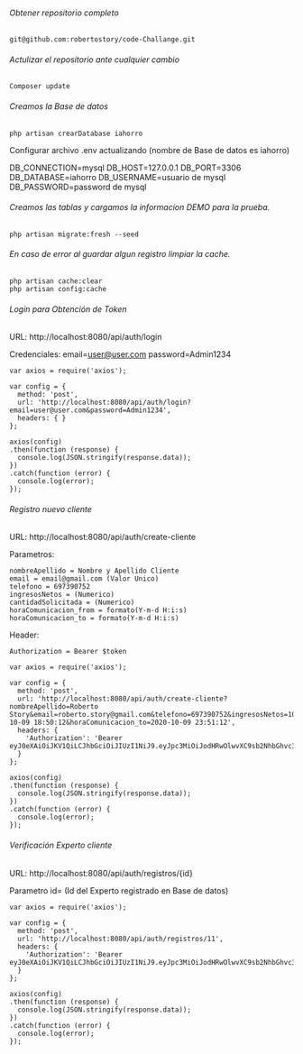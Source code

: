 ###### Obtener repositorio completo
```
git@github.com:robertostory/code-Challange.git
```

###### Actulizar el repositorio ante cualquier cambio
```
Composer update
```

###### Creamos la Base de datos
```
php artisan crearDatabase iahorro
```

Configurar archivo .env actualizando (nombre de Base de datos es iahorro)

DB_CONNECTION=mysql
DB_HOST=127.0.0.1
DB_PORT=3306
DB_DATABASE=iahorro
DB_USERNAME=usuario de mysql
DB_PASSWORD=password de mysql

###### Creamos las tablas y cargamos la informacion DEMO para la prueba.
```
php artisan migrate:fresh --seed
```
###### En caso de error al guardar algun registro limpiar la cache.
```
php artisan cache:clear
php artisan config:cache
```
###### Login para Obtención de Token

URL: http://localhost:8080/api/auth/login

Credenciales:
	email=user@user.com
	password=Admin1234

```
var axios = require('axios');

var config = {
  method: 'post',
  url: 'http://localhost:8080/api/auth/login?email=user@user.com&password=Admin1234',
  headers: { }
};

axios(config)
.then(function (response) {
  console.log(JSON.stringify(response.data));
})
.catch(function (error) {
  console.log(error);
});
```

###### Registro nuevo cliente

URL: http://localhost:8080/api/auth/create-cliente

Parametros:

	nombreApellido = Nombre y Apellido Cliente
	email = email@gmail.com (Valor Unico)
	telefono = 697390752
	ingresosNetos = (Numerico)
	cantidadSolicitada = (Numerico)
	horaComunicacion_from = formato(Y-m-d H:i:s)
	horaComunicacion_to = formato(Y-m-d H:i:s)

Header:
	
	Authorization = Bearer $token

```
var axios = require('axios');

var config = {
  method: 'post',
  url: 'http://localhost:8080/api/auth/create-cliente?nombreApellido=Roberto Story&email=roberto.story@gmail.com&telefono=697390752&ingresosNetos=100&cantidadSolicitada=50000&horaComunicacion_from=2020-10-09 18:50:12&horaComunicacion_to=2020-10-09 23:51:12',
  headers: { 
    'Authorization': 'Bearer eyJ0eXAiOiJKV1QiLCJhbGciOiJIUzI1NiJ9.eyJpc3MiOiJodHRwOlwvXC9sb2NhbGhvc3Q6ODA4MFwvYXBpXC9hdXRoXC9sb2dpbiIsImlhdCI6MTYwMjA2ODc3NCwiZXhwIjoxNjAyMDcyMzc0LCJuYmYiOjE2MDIwNjg3NzQsImp0aSI6IkZyTm11b2hiejk3Q01IekMiLCJzdWIiOjEsInBydiI6IjIzYmQ1Yzg5NDlmNjAwYWRiMzllNzAxYzQwMDg3MmRiN2E1OTc2ZjcifQ.20jK4TEICgSr9kGH7ovcsNi5UUtS6EIZUgk2ZwREwvQ'
  }
};

axios(config)
.then(function (response) {
  console.log(JSON.stringify(response.data));
})
.catch(function (error) {
  console.log(error);
});
```

###### Verificación Experto cliente

URL: http://localhost:8080/api/auth/registros/{id}

Parametro id= (Id del Experto registrado en Base de datos)

```
var axios = require('axios');

var config = {
  method: 'post',
  url: 'http://localhost:8080/api/auth/registros/11',
  headers: { 
    'Authorization': 'Bearer eyJ0eXAiOiJKV1QiLCJhbGciOiJIUzI1NiJ9.eyJpc3MiOiJodHRwOlwvXC9sb2NhbGhvc3Q6ODA4MFwvYXBpXC9hdXRoXC9sb2dpbiIsImlhdCI6MTYwMjA2ODc3NCwiZXhwIjoxNjAyMDcyMzc0LCJuYmYiOjE2MDIwNjg3NzQsImp0aSI6IkZyTm11b2hiejk3Q01IekMiLCJzdWIiOjEsInBydiI6IjIzYmQ1Yzg5NDlmNjAwYWRiMzllNzAxYzQwMDg3MmRiN2E1OTc2ZjcifQ.20jK4TEICgSr9kGH7ovcsNi5UUtS6EIZUgk2ZwREwvQ'
  }
};

axios(config)
.then(function (response) {
  console.log(JSON.stringify(response.data));
})
.catch(function (error) {
  console.log(error);
});

```
